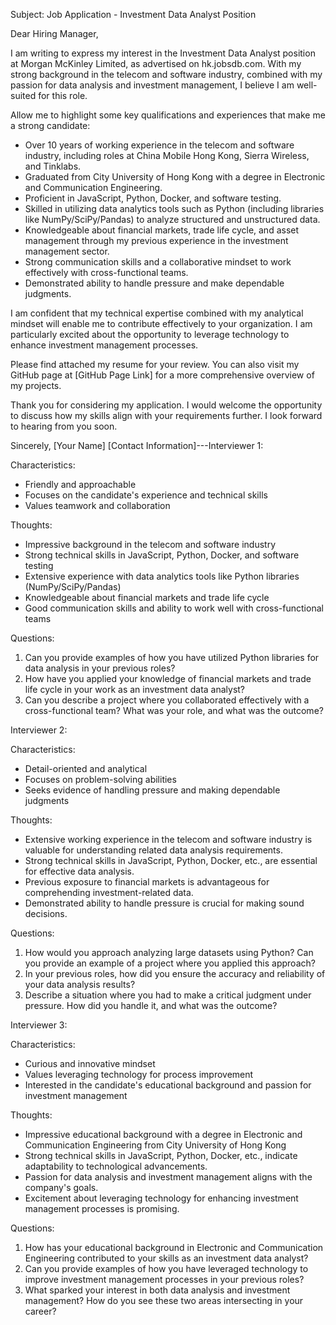 Subject: Job Application - Investment Data Analyst Position

Dear Hiring Manager,

I am writing to express my interest in the Investment Data Analyst position at Morgan McKinley Limited, as advertised on hk.jobsdb.com. With my strong background in the telecom and software industry, combined with my passion for data analysis and investment management, I believe I am well-suited for this role.

Allow me to highlight some key qualifications and experiences that make me a strong candidate:

- Over 10 years of working experience in the telecom and software industry, including roles at China Mobile Hong Kong, Sierra Wireless, and Tinklabs.
- Graduated from City University of Hong Kong with a degree in Electronic and Communication Engineering.
- Proficient in JavaScript, Python, Docker, and software testing.
- Skilled in utilizing data analytics tools such as Python (including libraries like NumPy/SciPy/Pandas) to analyze structured and unstructured data.
- Knowledgeable about financial markets, trade life cycle, and asset management through my previous experience in the investment management sector.
- Strong communication skills and a collaborative mindset to work effectively with cross-functional teams.
- Demonstrated ability to handle pressure and make dependable judgments.

I am confident that my technical expertise combined with my analytical mindset will enable me to contribute effectively to your organization. I am particularly excited about the opportunity to leverage technology to enhance investment management processes.

Please find attached my resume for your review. You can also visit my GitHub page at [GitHub Page Link] for a more comprehensive overview of my projects.

Thank you for considering my application. I would welcome the opportunity to discuss how my skills align with your requirements further. I look forward to hearing from you soon.

Sincerely,
[Your Name]
[Contact Information]---Interviewer 1:

Characteristics:
- Friendly and approachable
- Focuses on the candidate's experience and technical skills
- Values teamwork and collaboration

Thoughts:
- Impressive background in the telecom and software industry
- Strong technical skills in JavaScript, Python, Docker, and software testing
- Extensive experience with data analytics tools like Python libraries (NumPy/SciPy/Pandas)
- Knowledgeable about financial markets and trade life cycle
- Good communication skills and ability to work well with cross-functional teams

Questions:
1. Can you provide examples of how you have utilized Python libraries for data analysis in your previous roles?
2. How have you applied your knowledge of financial markets and trade life cycle in your work as an investment data analyst?
3. Can you describe a project where you collaborated effectively with a cross-functional team? What was your role, and what was the outcome?

Interviewer 2:

Characteristics:
- Detail-oriented and analytical
- Focuses on problem-solving abilities
- Seeks evidence of handling pressure and making dependable judgments

Thoughts:
- Extensive working experience in the telecom and software industry is valuable for understanding related data analysis requirements.
- Strong technical skills in JavaScript, Python, Docker, etc., are essential for effective data analysis.
- Previous exposure to financial markets is advantageous for comprehending investment-related data.
- Demonstrated ability to handle pressure is crucial for making sound decisions.

Questions:
1. How would you approach analyzing large datasets using Python? Can you provide an example of a project where you applied this approach?
2. In your previous roles, how did you ensure the accuracy and reliability of your data analysis results?
3. Describe a situation where you had to make a critical judgment under pressure. How did you handle it, and what was the outcome?

Interviewer 3:

Characteristics:
- Curious and innovative mindset
- Values leveraging technology for process improvement
- Interested in the candidate's educational background and passion for investment management

Thoughts:
- Impressive educational background with a degree in Electronic and Communication Engineering from City University of Hong Kong
- Strong technical skills in JavaScript, Python, Docker, etc., indicate adaptability to technological advancements.
- Passion for data analysis and investment management aligns with the company's goals.
- Excitement about leveraging technology for enhancing investment management processes is promising.

Questions:
1. How has your educational background in Electronic and Communication Engineering contributed to your skills as an investment data analyst?
2. Can you provide examples of how you have leveraged technology to improve investment management processes in your previous roles?
3. What sparked your interest in both data analysis and investment management? How do you see these two areas intersecting in your career?